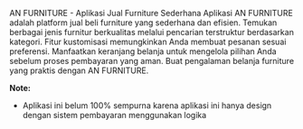 AN FURNITURE - Aplikasi Jual Furniture Sederhana
Aplikasi AN FURNITURE adalah platform jual beli furniture yang sederhana dan efisien. Temukan berbagai jenis furnitur berkualitas melalui pencarian terstruktur berdasarkan kategori. Fitur kustomisasi memungkinkan Anda membuat pesanan sesuai preferensi. Manfaatkan keranjang belanja untuk mengelola pilihan Anda sebelum proses pembayaran yang aman. Buat pengalaman belanja furniture yang praktis dengan AN FURNITURE.

**Note:**
- Aplikasi ini belum 100% sempurna karena aplikasi ini hanya design dengan sistem pembayaran menggunakan logika 
